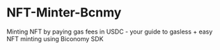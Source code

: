 # NFT-Minter-Bcnmy
Minting NFT by paying gas fees in USDC - your guide to gasless + easy NFT minting using Biconomy SDK 
